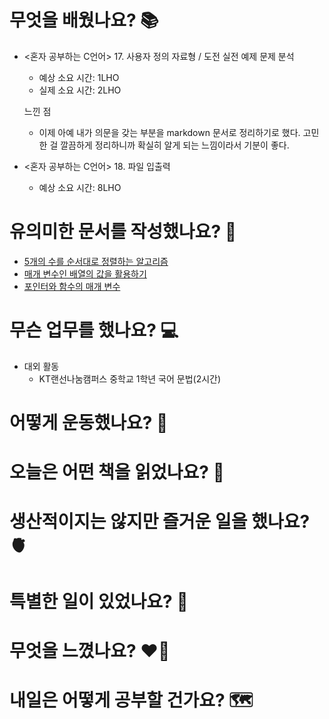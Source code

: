 # 무엇을 배웠나요? 📚
- <혼자 공부하는 C언어> 17. 사용자 정의 자료형 / 도전 실전 예제 문제 분석
    - 예상 소요 시간: 1LHO
    - 실제 소요 시간: 2LHO

    느낀 점
    - 이제 아예 내가 의문을 갖는 부분을 markdown 문서로 정리하기로 했다. 고민한 걸 깔끔하게 정리하니까 확실히 알게 되는 느낌이라서 기분이 좋다.

- <혼자 공부하는 C언어> 18. 파일 입출력
    - 예상 소요 시간: 8LHO

# 유의미한 문서를 작성했나요? 📝
- [5개의 수를 순서대로 정렬하는 알고리즘](https://github.com/haeonlee/haeonpedia/blob/7ecc61e4241a0242de0a7e3a49309e1bb2223df8/C/%EB%AC%B8%EB%B2%95/QnA/5%EA%B0%9C%EC%9D%98%20%EC%88%98%EB%A5%BC%20%EC%88%9C%EC%84%9C%EB%8C%80%EB%A1%9C%20%EC%A0%95%EB%A0%AC%ED%95%98%EB%8A%94%20%EC%95%8C%EA%B3%A0%EB%A6%AC%EC%A6%98.md)
- [매개 변수인 배열의 값을 활용하기](https://github.com/haeonlee/haeonpedia/blob/7ecc61e4241a0242de0a7e3a49309e1bb2223df8/C/%EB%AC%B8%EB%B2%95/QnA/%EB%A7%A4%EA%B0%9C%20%EB%B3%80%EC%88%98%EC%9D%B8%20%EB%B0%B0%EC%97%B4%EC%9D%98%20%EA%B0%92%EC%9D%84%20%ED%99%9C%EC%9A%A9%ED%95%98%EA%B8%B0.md)
- [포인터와 함수의 매개 변수](https://github.com/haeonlee/haeonpedia/blob/7ecc61e4241a0242de0a7e3a49309e1bb2223df8/C/%EB%AC%B8%EB%B2%95/QnA/%ED%8F%AC%EC%9D%B8%ED%84%B0%EC%99%80%20%ED%95%A8%EC%88%98%EC%9D%98%20%EB%A7%A4%EA%B0%9C%20%EB%B3%80%EC%88%98.md)

# 무슨 업무를 했나요? 💻
- 대외 활동
    - KT랜선나눔캠퍼스 중학교 1학년 국어 문법(2시간)

# 어떻게 운동했나요? 🦾

# 오늘은 어떤 책을 읽었나요? 📖

# 생산적이지는 않지만 즐거운 일을 했나요? 🫀

# 특별한 일이 있었나요? 🧳

# 무엇을 느꼈나요? ❤️‍🔥

# 내일은 어떻게 공부할 건가요? 🗺